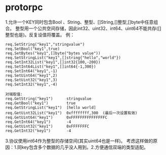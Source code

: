 # protorpc

1.允许一个KEY同时包含Bool 、String、整型、[]String,[]整型,[]byte中任意组合。
整型用一个公共空间存储，因此int32、uint32、int64、uint64不能共存([]整型也是)。反复设值将覆盖。
 例：

	
	req.SetString("key1","stringvalue")
	req.SetBool("key1",true)
	req.SetBytes("key1",[]byte("bytes value"))
	req.SetStringList("key1",[]string{"hello","world"})
	req.SetInt32List("key1",[]int32{100,-200})
	req.SetInt64List("key1",[]int64{-1,300})
	req.SetInt64("key1",-1)
	req.SetUint64("key1",2)
	req.SetUint32("key1",3)	
	req.SetInt32("key1",-4)

	对端取值:
	req.GetString("key1")      stringvalue
	req.GetBool("key1")        true
	req.GetStringList("key1")  [hello world]
	req.GetUint32List("key1")  0xffffffff,300  (最后一次设置有效)   
	req.GetUint64("key1")      0xFFFFFFFFFFFFFFFC 
	req.GetInt64("key1")       -4
	req.GetUint32("key1")	   0xFFFFFFFC 
	req.GetInt32("key1")       -4


3.协议使用int64作为整型的存储空间(其实uint64也是一样)。
  考虑这样做的原因：1.同key包含多个数据的几乎没人用到。2.方便通信双端的类型适配。



